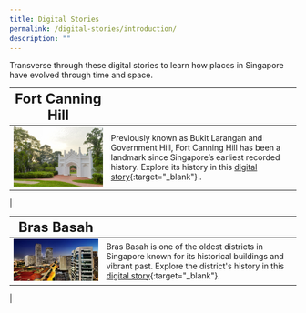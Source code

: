 ```yaml
---
title: Digital Stories
permalink: /digital-stories/introduction/
description: ""
---
```

Transverse through these digital stories to learn how places in Singapore have evolved through time and space.

| **<font size=5>Fort Canning Hill</font>** |  | 
| -------- | -------- | 
| [<img src="/images/fc-cemetery-4.jpg" alt="singapore-revisualised-virtual-showcase" style="width:500px;" />](/digital-stories/Fort-Canning-Hill/intro/)   | Previously known as Bukit Larangan and Government Hill, Fort Canning Hill has been a landmark since Singapore’s earliest recorded history. Explore its history in this [digital story](/digital-stories/Fort-Canning-Hill/intro/){:target="_blank"} .
|

| **<font size=5>Bras Basah</font>** |  | 
| -------- | -------- | 
| [<img src="/images/landing-virtual-showcase-1.jpg" alt="singapore-revisualised-virtual-showcase" style="width:500px;" />](/digital-stories/Bras-Basah/bb-intro/)   | Bras Basah is one of the oldest districts in Singapore known for its historical buildings and vibrant past. Explore the district's history in this [digital story](/singapore-visualised/digital-stories/bb-intro){:target="_blank"}.
|